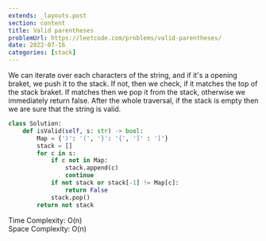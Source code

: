 ```yaml
---
extends: _layouts.post
section: content
title: Valid parentheses
problemUrl: https://leetcode.com/problems/valid-parentheses/
date: 2022-07-16
categories: [stack]
---
```


We can iterate over each characters of the string, and if it's a opening braket, we push it to the stack. If not, then we check, if it matches the top of the stack braket. If matches then we pop it from the stack, otherwise we immediately return false. After the whole traversal, if the stack is empty then we are sure that the string is valid.

```python
class Solution:
    def isValid(self, s: str) -> bool:
        Map = {')': '(', '}': '{', ']' : '['}
        stack = []
        for c in s:
            if c not in Map:
                stack.append(c)
                continue
            if not stack or stack[-1] != Map[c]:
                return False
            stack.pop()
        return not stack
```

Time Complexity: O(n) <br/>
Space Complexity: O(n)

